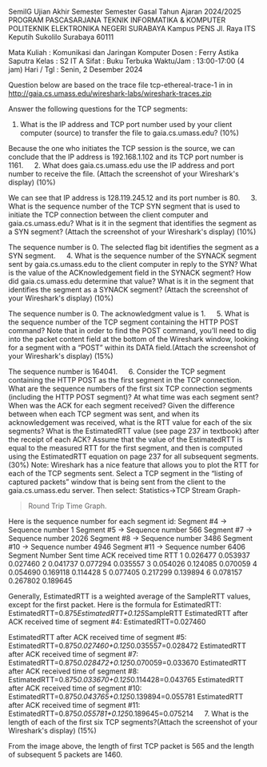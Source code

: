 SemiIG
Ujian Akhir Semester
Semester Gasal Tahun Ajaran 2024/2025
PROGRAM PASCASARJANA
TEKNIK INFORMATIKA & KOMPUTER
POLITEKNIK ELEKTRONIKA NEGERI SURABAYA 
Kampus PENS Jl. Raya ITS Keputih Sukolilo Surabaya 60111
 
Mata Kuliah	: Komunikasi dan Jaringan Komputer	Dosen	: Ferry Astika Saputra
Kelas	:  S2 IT  A	Sifat	: Buku Terbuka
Waktu/Jam	: 13:00-17:00 (4 jam) 	Hari / Tgl	: Senin, 2 Desember 2024

Question  below are based on the trace file tcp-ethereal-trace-1 in in http://gaia.cs.umass.edu/wireshark-labs/wireshark-traces.zip

Answer the following questions for the TCP segments:
1. What is the IP address and TCP port number used by your client computer (source) to transfer the file to gaia.cs.umass.edu? (10%)

Because the one who initiates the TCP session is the source, we can conclude that the IP address is 192.168.1.102 and its TCP port number is 1161.
 
2. What does gaia.cs.umass.edu use the IP address and port number to receive the file. (Attach the screenshot of your Wireshark's display) (10%)

We can see that IP address is 128.119.245.12 and its port number is 80.
 
3. What is the sequence number of the TCP SYN segment that is used to initiate the TCP connection between the client computer and gaia.cs.umass.edu? What is it in the segment that identifies the segment as a SYN segment? (Attach the screenshot of your Wireshark's display) (10%)

The sequence number is 0. The selected flag bit identifies the segment as a SYN segment.
 
4. What is the sequence number of the SYNACK segment sent by gaia.cs.umass.edu to the client computer in reply to the SYN? What is the value of the ACKnowledgement field in the SYNACK segment? How did gaia.cs.umass.edu determine that value? What is it in the segment that identifies the segment as a SYNACK segment? (Attach the screenshot of your Wireshark's display) (10%)
 
The sequence number is 0. The acknowledgment value is 1.
  
5. What is the sequence number of the TCP segment containing the HTTP POST command? Note that in order to find the POST command, you’ll need to dig into the packet content field at the bottom of the Wireshark window, looking for a segment with a “POST” within its DATA field.(Attach the screenshot of your Wireshark's display) (15%)
 
The sequence number is 164041. 
 
6. Consider the TCP segment containing the HTTP POST as the first segment in the TCP connection. What are the sequence numbers of the first six TCP connection segments (including the HTTP POST segment)? At what time was each segment sent? When was the ACK for each segment received? Given the difference between when each TCP segment was sent, and when its acknowledgement was received, what is the RTT value for each of the six segments? What is the EstimatedRTT value (see page 237 in textbook) after the receipt of each ACK? Assume that the value of the EstimatedRTT is equal to the measured RTT for the first segment, and then is computed using the EstimatedRTT equation on page 237 for all subsequent segments. (30%)
Note: Wireshark has a nice feature that allows you to plot the RTT for each of the TCP segments sent. Select a TCP segment in the “listing of captured packets” window that is being sent from the client to the gaia.cs.umass.edu server. Then select: Statistics->TCP Stream Graph-
>Round Trip Time Graph.

Here is the sequence number for each segment id:
Segment #4 -> Sequence number 1
Segment #5 -> Sequence number 566
Segment #7 -> Sequence number 2026
Segment #8 -> Sequence number 3486
Segment #10 -> Sequence number 4946
Segment #11 -> Sequence number 6406
Segment Number	Sent time	ACK received time	RTT
1	0.026477	0.053937	0.027460
2	0.041737	0.077294	0.035557
3	0.054026	0.124085	0.070059
4	0.054690	0.169118	0.114428
5	0.077405	0.217299	0.139894
6	0.078157	0.267802	0.189645

Generally, EstimatedRTT is a weighted average of the SampleRTT values, except for the first packet. Here is the formula for EstimatedRTT:
EstimatedRTT=0.875*EstimatedRTT+0.125*SampleRTT
EstimatedRTT after ACK received time of segment #4:
EstimatedRTT=0.027460

EstimatedRTT after ACK received time of segment #5:
EstimatedRTT=0.875*0.027460+0.125*0.035557=0.028472
EstimatedRTT after ACK received time of segment #7:
EstimatedRTT=0.875*0.028472+0.125*0.070059=0.033670
EstimatedRTT after ACK received time of segment #8:
EstimatedRTT=0.875*0.033670+0.125*0.114428=0.043765
EstimatedRTT after ACK received time of segment #10:
EstimatedRTT=0.875*0.043765+0.125*0.139894=0.055781
EstimatedRTT after ACK received time of segment #11:
EstimatedRTT=0.875*0.055781+0.125*0.189645=0.075214
 
7. What is the length of each of the first six TCP segments?(Attach the screenshot of your Wireshark's display)  (15%)
 
From the image above, the length of first TCP packet is 565 and the length of subsequent 5 packets are 1460.


